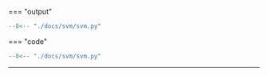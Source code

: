 === "output"
   ``` python exec="on" html="1"
   --8<-- "./docs/svm/svm.py"
   ```

=== "code"
   ``` python exec="off"
   --8<-- "./docs/svm/svm.py"
   ```

------------------------------------------------------------------------------------------------------------------------
